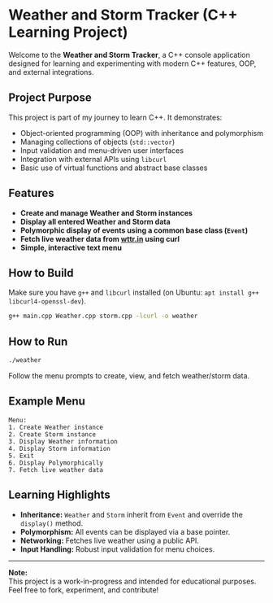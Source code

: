 # Weather and Storm Tracker (C++ Learning Project)

Welcome to the **Weather and Storm Tracker**, a C++ console application designed for learning and experimenting with modern C++ features, OOP, and external integrations.

## Project Purpose

This project is part of my journey to learn C++. It demonstrates:
- Object-oriented programming (OOP) with inheritance and polymorphism
- Managing collections of objects (`std::vector`)
- Input validation and menu-driven user interfaces
- Integration with external APIs using `libcurl`
- Basic use of virtual functions and abstract base classes

## Features

- **Create and manage Weather and Storm instances**
- **Display all entered Weather and Storm data**
- **Polymorphic display of events using a common base class (`Event`)**
- **Fetch live weather data from [wttr.in](https://wttr.in) using curl**
- **Simple, interactive text menu**

## How to Build

Make sure you have `g++` and `libcurl` installed (on Ubuntu: `apt install g++ libcurl4-openssl-dev`).

```bash
g++ main.cpp Weather.cpp storm.cpp -lcurl -o weather
```

## How to Run

```bash
./weather
```

Follow the menu prompts to create, view, and fetch weather/storm data.

## Example Menu

```
Menu:
1. Create Weather instance
2. Create Storm instance
3. Display Weather information
4. Display Storm information
5. Exit
6. Display Polymorphically
7. Fetch live weather data
```

## Learning Highlights

- **Inheritance:** `Weather` and `Storm` inherit from `Event` and override the `display()` method.
- **Polymorphism:** All events can be displayed via a base pointer.
- **Networking:** Fetches live weather using a public API.
- **Input Handling:** Robust input validation for menu choices.

---

**Note:**  
This project is a work-in-progress and intended for educational purposes.  
Feel free to fork, experiment, and contribute!
